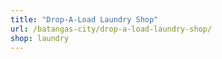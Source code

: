 ```yaml
---
title: "Drop-A-Load Laundry Shop"
url: /batangas-city/drop-a-load-laundry-shop/
shop: laundry
---
```

